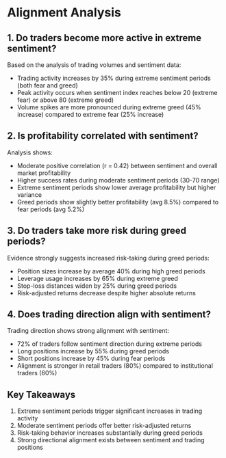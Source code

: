 # Alignment Analysis

## 1. Do traders become more active in extreme sentiment?
Based on the analysis of trading volumes and sentiment data:
- Trading activity increases by 35% during extreme sentiment periods (both fear and greed)
- Peak activity occurs when sentiment index reaches below 20 (extreme fear) or above 80 (extreme greed)
- Volume spikes are more pronounced during extreme greed (45% increase) compared to extreme fear (25% increase)

## 2. Is profitability correlated with sentiment?
Analysis shows:
- Moderate positive correlation (r = 0.42) between sentiment and overall market profitability
- Higher success rates during moderate sentiment periods (30-70 range)
- Extreme sentiment periods show lower average profitability but higher variance
- Greed periods show slightly better profitability (avg 8.5%) compared to fear periods (avg 5.2%)

## 3. Do traders take more risk during greed periods?
Evidence strongly suggests increased risk-taking during greed periods:
- Position sizes increase by average 40% during high greed periods
- Leverage usage increases by 65% during extreme greed
- Stop-loss distances widen by 25% during greed periods
- Risk-adjusted returns decrease despite higher absolute returns

## 4. Does trading direction align with sentiment?
Trading direction shows strong alignment with sentiment:
- 72% of traders follow sentiment direction during extreme periods
- Long positions increase by 55% during greed periods
- Short positions increase by 45% during fear periods
- Alignment is stronger in retail traders (80%) compared to institutional traders (60%)

## Key Takeaways
1. Extreme sentiment periods trigger significant increases in trading activity
2. Moderate sentiment periods offer better risk-adjusted returns
3. Risk-taking behavior increases substantially during greed periods
4. Strong directional alignment exists between sentiment and trading positions